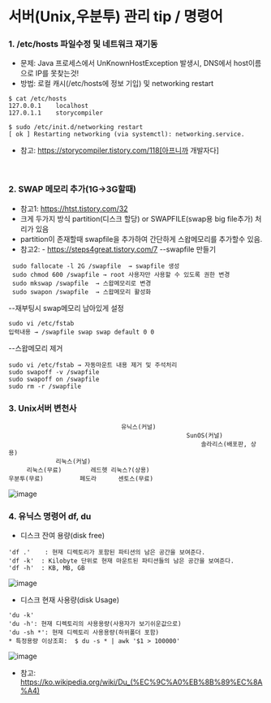 # 서버(Unix,우분투) 관리 tip / 명령어  

### 1. /etc/hosts 파일수정 및 네트워크 재기동
- 문제: Java 프로세스에서 UnKnownHostException 발생시, DNS에서 host이름으로 IP를 못찾는것!
- 방법: 로컬 캐시(/etc/hosts에 정보 기입) 및 networking restart
```
$ cat /etc/hosts
127.0.0.1    localhost
127.0.1.1    storycompiler
```
```
$ sudo /etc/init.d/networking restart
[ ok ] Restarting networking (via systemctl): networking.service.
```
- 참고: https://storycompiler.tistory.com/118[아프니까 개발자다]  
<br>

### 2. SWAP 메모리 추가(1G->3G할때)
- 참고1: https://htst.tistory.com/32
- 크게 두가지 방식 partition(디스크 할당) or SWAPFILE(swap용 big file추가) 처리가 있음
- partition이 존재할때 swapfile을 추가하여 간단하게 스왑메모리를 추가할수 있음.
- 참고2: - https://steps4great.tistory.com/7
--swapfile 만들기
```
 sudo fallocate -l 2G /swapfile  → swapfile 생성
 sudo chmod 600 /swapfile → root 사용자만 사용할 수 있도록 권한 변경
 sudo mkswap /swapfile  → 스왑메모리로 변경
 sudo swapon /swapfile  → 스왑메모리 활성화
```
--재부팅시 swap메모리 남아있게 설정
```
sudo vi /etc/fstab
입력내용 → /swapfile swap swap default 0 0
```
--스왑메모리 제거
```
sudo vi /etc/fstab → 자동마운트 내용 제거 및 주석처리
sudo swapoff -v /swapfile
sudo swapoff on /swapfile
sudo rm -r /swapfile
```

### 3. Unix서버 변천사
```
                               유닉스(커널)
                                                 SunOS(커널)
                                                     솔라리스(배포판, 상용)
             리눅스(커널)
     리눅스(무료)        레드헷 리눅스?(상용)
우분투(무료)          페도라      센토스(무료)
```
![image](https://user-images.githubusercontent.com/45334819/72932695-9828dd80-3da3-11ea-99b6-4e9f8a50b310.png)  

### 4. 유닉스 명령어 df, du 
- 디스크 잔여 용량(disk free)
```
'df .'    : 현재 디렉토리가 포함된 파티션의 남은 공간을 보여준다.
'df -k'  : Kilobyte 단위로 현재 마운트된 파티션들의 남은 공간을 보여준다.
'df -h'  : KB, MB, GB
```
![image](https://user-images.githubusercontent.com/45334819/73023593-3635aa00-3e6f-11ea-9642-28f6d4131a6f.png)

- 디스크 현재 사용량(disk Usage)
```
'du -k'
'du -h': 현재 디렉토리의 사용용량(사용자가 보기쉬운값으로)
'du -sh *': 현재 디렉토리 사용용량(하위폴더 포함)
* 특정용량 이상조회:  $ du -s * | awk '$1 > 100000'
```
![image](https://user-images.githubusercontent.com/45334819/73023620-48174d00-3e6f-11ea-856d-a4c413b09249.png)
- 참고: https://ko.wikipedia.org/wiki/Du_(%EC%9C%A0%EB%8B%89%EC%8A%A4)  



